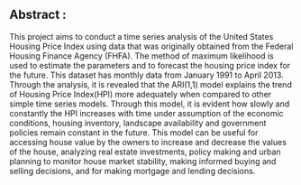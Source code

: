 ## Abstract :
 This project aims to conduct a time series analysis of the United States Housing Price Index
 using data that was originally obtained from the Federal Housing Finance Agency (FHFA).
 The method of maximum likelihood is used to estimate the parameters and to forecast the
 housing price index for the future. This dataset has monthly data from January 1991 to April
 2013. Through the analysis, it is revealed that the ARI(1,1) model explains the trend of
 Housing Price Index(HPI) more adequately when compared to other simple time series
 models. Through this model, it is evident how slowly and constantly the HPI increases with
 time under assumption of the economic conditions, housing inventory, landscape availability
 and government policies remain constant in the future. This model can be useful for
 accessing house value by the owners to increase and decrease the values of the house,
 analyzing real estate investments, policy making and urban planning to monitor house market
 stability, making informed buying and selling decisions, and for making mortgage and
 lending decisions.

 
